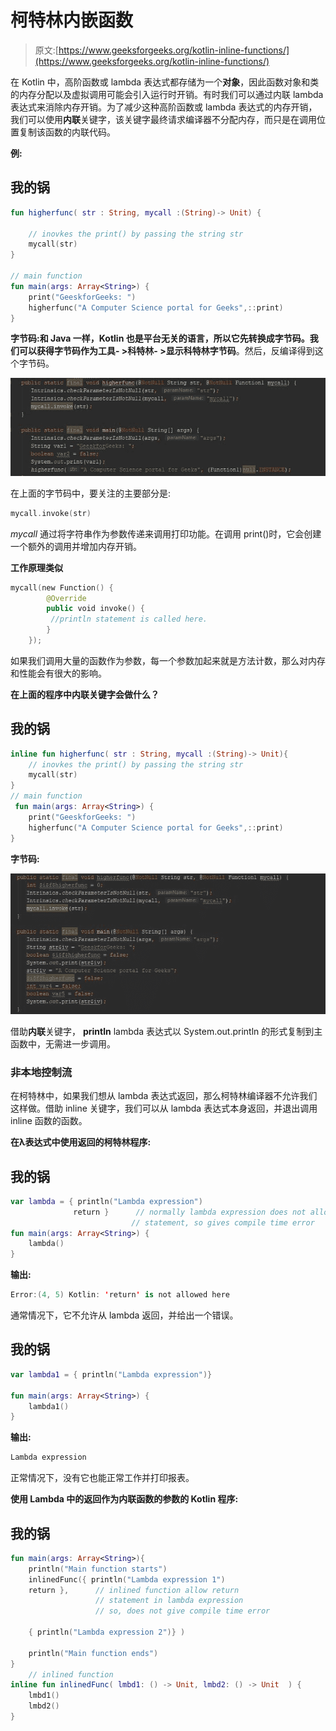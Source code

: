 # 柯特林内嵌函数

> 原文:[https://www.geeksforgeeks.org/kotlin-inline-functions/](https://www.geeksforgeeks.org/kotlin-inline-functions/)

在 Kotlin 中，高阶函数或 lambda 表达式都存储为一个**对象**，因此函数对象和类的内存分配以及虚拟调用可能会引入运行时开销。有时我们可以通过内联 lambda 表达式来消除内存开销。为了减少这种高阶函数或 lambda 表达式的内存开销，我们可以使用**内联**关键字，该关键字最终请求编译器不分配内存，而只是在调用位置复制该函数的内联代码。

**例:**

## 我的锅

```kt
fun higherfunc( str : String, mycall :(String)-> Unit) {

    // inovkes the print() by passing the string str
    mycall(str)
}

// main function
fun main(args: Array<String>) {
    print("GeeskforGeeks: ")
    higherfunc("A Computer Science portal for Geeks",::print)
}
```

**字节码:**和 Java 一样，Kotlin 也是平台无关的语言，所以它先转换成字节码。我们可以获得字节码作为**工具- >科特林- >显示科特林字节码**。然后，反编译得到这个字节码。

![](img/df09c63a659e21869e827573b00d7094.png)

在上面的字节码中，要关注的主要部分是:

```kt
mycall.invoke(str)
```

*mycall* 通过将字符串作为参数传递来调用打印功能。在调用 print()时，它会创建一个额外的调用并增加内存开销。

**工作原理类似**

```kt
mycall(new Function() {
        @Override
        public void invoke() {
         //println statement is called here.
        }
    });
```

如果我们调用大量的函数作为参数，每一个参数加起来就是方法计数，那么对内存和性能会有很大的影响。

**在上面的程序中内联关键字会做什么？**

## 我的锅

```kt
inline fun higherfunc( str : String, mycall :(String)-> Unit){
    // inovkes the print() by passing the string str
    mycall(str)
}
// main function
 fun main(args: Array<String>) {
    print("GeeskforGeeks: ")
    higherfunc("A Computer Science portal for Geeks",::print)
}
```

**字节码:**

![](img/8249b2a24a689e1b817dcb3753e336f0.png)

借助**内联**关键字， **println** lambda 表达式以 System.out.println 的形式复制到主函数中，无需进一步调用。

### 非本地控制流

在柯特林中，如果我们想从 lambda 表达式返回，那么柯特林编译器不允许我们这样做。借助 inline 关键字，我们可以从 lambda 表达式本身返回，并退出调用 inline 函数的函数。

**在λ表达式中使用返回的柯特林程序:**

## 我的锅

```kt
var lambda = { println("Lambda expression") 
              return }      // normally lambda expression does not allow return
                           // statement, so gives compile time error
fun main(args: Array<String>) {
    lambda()
}
```

**输出:**

```kt
Error:(4, 5) Kotlin: 'return' is not allowed here
```

通常情况下，它不允许从 lambda 返回，并给出一个错误。

## 我的锅

```kt
var lambda1 = { println("Lambda expression")}

fun main(args: Array<String>) {
    lambda1()
}
```

**输出:**

```kt
Lambda expression
```

正常情况下，没有它也能正常工作并打印报表。

**使用 Lambda 中的返回作为内联函数的参数的 Kotlin 程序:**

## 我的锅

```kt
fun main(args: Array<String>){
    println("Main function starts")
    inlinedFunc({ println("Lambda expression 1")
    return },      // inlined function allow return
                   // statement in lambda expression
                   // so, does not give compile time error

    { println("Lambda expression 2")} )

    println("Main function ends")
}
    // inlined function
inline fun inlinedFunc( lmbd1: () -> Unit, lmbd2: () -> Unit  ) { 
    lmbd1()
    lmbd2()
}
```